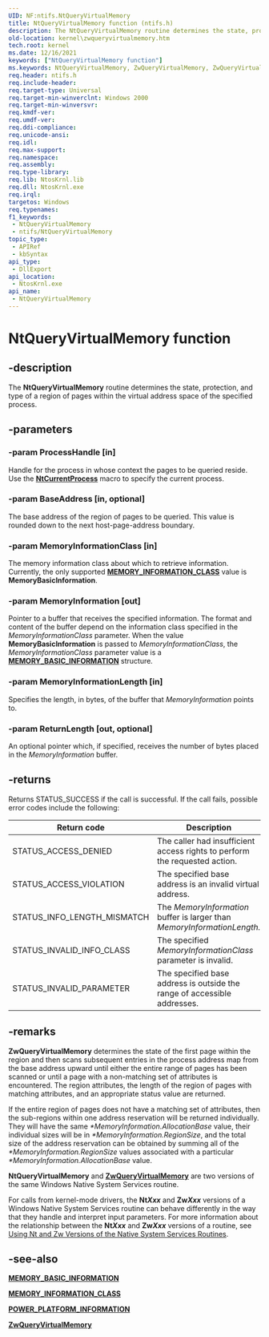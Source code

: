 ```yaml
---
UID: NF:ntifs.NtQueryVirtualMemory
title: NtQueryVirtualMemory function (ntifs.h)
description: The NtQueryVirtualMemory routine determines the state, protection, and type of a region of pages in the virtual address space of the subject process.
old-location: kernel\zwqueryvirtualmemory.htm
tech.root: kernel
ms.date: 12/16/2021
keywords: ["NtQueryVirtualMemory function"]
ms.keywords: NtQueryVirtualMemory, ZwQueryVirtualMemory, ZwQueryVirtualMemory routine [Kernel-Mode Driver Architecture], kernel.zwqueryvirtualmemory, ntifs/NtQueryVirtualMemory, ntifs/ZwQueryVirtualMemory
req.header: ntifs.h
req.include-header: 
req.target-type: Universal
req.target-min-winverclnt: Windows 2000
req.target-min-winversvr: 
req.kmdf-ver: 
req.umdf-ver: 
req.ddi-compliance: 
req.unicode-ansi: 
req.idl: 
req.max-support: 
req.namespace: 
req.assembly: 
req.type-library: 
req.lib: NtosKrnl.lib
req.dll: NtosKrnl.exe
req.irql: 
targetos: Windows
req.typenames: 
f1_keywords:
 - NtQueryVirtualMemory
 - ntifs/NtQueryVirtualMemory
topic_type:
 - APIRef
 - kbSyntax
api_type:
 - DllExport
api_location:
 - NtosKrnl.exe
api_name:
 - NtQueryVirtualMemory
---
```


# NtQueryVirtualMemory function

## -description

The **NtQueryVirtualMemory** routine determines the state, protection, and type of a region of pages within the virtual address space of the specified process.

## -parameters

### -param ProcessHandle [in]

Handle for the process in whose context the pages to be queried reside. Use the [**NtCurrentProcess**](/windows-hardware/drivers/kernel/mm-bad-pointer) macro to specify the current process.

### -param BaseAddress [in, optional]

The base address of the region of pages to be queried. This value is rounded down to the next host-page-address boundary.

### -param MemoryInformationClass [in]

The memory information class about which to retrieve information. Currently, the only supported [**MEMORY_INFORMATION_CLASS**](./ne-ntifs-_memory_information_class.md) value is **MemoryBasicInformation**.

### -param MemoryInformation [out]

Pointer to a buffer that receives the specified information.  The format and content of the buffer depend on the information class specified in the *MemoryInformationClass* parameter. When the value **MemoryBasicInformation** is passed to *MemoryInformationClass*, the *MemoryInformationClass* parameter value is a [**MEMORY_BASIC_INFORMATION**](./ns-ntifs-_memory_basic_information.md) structure.

### -param MemoryInformationLength [in]

Specifies the length, in bytes, of the buffer that *MemoryInformation* points to.

### -param ReturnLength [out, optional]

An optional pointer which, if specified, receives the number of bytes placed in the *MemoryInformation* buffer.

## -returns

Returns STATUS_SUCCESS if the call is successful. If the call fails, possible error codes include the following:

| Return code | Description |
| ----------- | ----------- |
| STATUS_ACCESS_DENIED | The caller had insufficient access rights to perform the requested action. |
| STATUS_ACCESS_VIOLATION | The specified base address is an invalid virtual address. |
| STATUS_INFO_LENGTH_MISMATCH | The *MemoryInformation* buffer is larger than *MemoryInformationLength.* |
| STATUS_INVALID_INFO_CLASS | The specified *MemoryInformationClass* parameter is invalid. |
| STATUS_INVALID_PARAMETER | The specified base address is outside the range of accessible addresses. |

## -remarks

**ZwQueryVirtualMemory** determines the state of the first page within the region and then scans subsequent entries in the process address map from the base address upward until either the entire range of pages has been scanned or until a page with a non-matching set of attributes is encountered. The region attributes, the length of the region of pages with matching attributes, and an appropriate status value are returned.

If the entire region of pages does not have a matching set of attributes, then the sub-regions within one address reservation will be returned individually. They will have the same *\*MemoryInformation.AllocationBase* value, their individual sizes will be in *\*MemoryInformation.RegionSize*, and the total size of the address reservation can be obtained by summing all of the *\*MemoryInformation.RegionSize* values associated with a particular *\*MemoryInformation.AllocationBase* value.

**NtQueryVirtualMemory** and [**ZwQueryVirtualMemory**](nf-ntifs-zwqueryvirtualmemory.md) are two versions of the same Windows Native System Services routine.

For calls from kernel-mode drivers, the **Nt*Xxx*** and **Zw*Xxx*** versions of a Windows Native System Services routine can behave differently in the way that they handle and interpret input parameters. For more information about the relationship between the **Nt*Xxx*** and **Zw*Xxx*** versions of a routine, see [Using Nt and Zw Versions of the Native System Services Routines](/windows-hardware/drivers/kernel/using-nt-and-zw-versions-of-the-native-system-services-routines).

## -see-also

[**MEMORY_BASIC_INFORMATION**](./ns-ntifs-_memory_basic_information.md)

[**MEMORY_INFORMATION_CLASS**](./ne-ntifs-_memory_information_class.md)

[**POWER_PLATFORM_INFORMATION**](../wdm/ns-wdm-_power_platform_information.md)

[**ZwQueryVirtualMemory**](nf-ntifs-zwqueryvirtualmemory.md)
